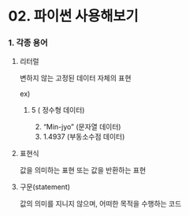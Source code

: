 # 02. 파이썬 사용해보기

### 1. 각종 용어



1. 리터럴

   변하지 않는 고정된 데이터 자체의 표현

   ex)

   	1. 5 ( 정수형 데이터)

      	2. “Min-jyo” (문자열 데이터)
      	3. 1.4937 (부동소수점 데이터)



2. 표현식

   값을 의미하는 표현 또는 값을 반환하는 표현



3. 구문(statement)

   값의 의미를 지니지 않으며, 어떠한 목적을 수행하는 코드